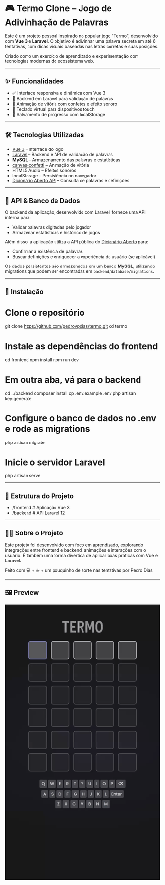 # 🎮 Termo Clone – Jogo de Adivinhação de Palavras

Este é um projeto pessoal inspirado no popular jogo "Termo", desenvolvido com **Vue 3** e **Laravel**. O objetivo é adivinhar uma palavra secreta em até 6 tentativas, com dicas visuais baseadas nas letras corretas e suas posições.

Criado como um exercício de aprendizado e experimentação com tecnologias modernas do ecossistema web.

---

## ✨ Funcionalidades

- ✅ Interface responsiva e dinâmica com Vue 3
- 🧠 Backend em Laravel para validação de palavras
- 🎉 Animação de vitória com confetes e efeito sonoro
- 🎹 Teclado virtual para dispositivos touch
- 💾 Salvamento de progresso com localStorage

---

## 🛠️ Tecnologias Utilizadas

- [Vue 3](https://vuejs.org/) – Interface do jogo
- [Laravel](https://laravel.com/) – Backend e API de validação de palavras
- **MySQL** – Armazenamento das palavras e estatísticas
- [canvas-confetti](https://www.npmjs.com/package/canvas-confetti) – Animação de vitória
- HTML5 Audio – Efeitos sonoros
- localStorage – Persistência no navegador
- [Dicionário Aberto API](https://api.dicionario-aberto.net/index.html) – Consulta de palavras e definições

---

## 📡 API & Banco de Dados

O backend da aplicação, desenvolvido com Laravel, fornece uma API interna para:

- Validar palavras digitadas pelo jogador
- Armazenar estatísticas e histórico de jogos

Além disso, a aplicação utiliza a API pública do [Dicionário Aberto](https://api.dicionario-aberto.net/index.html) para:

- Confirmar a existência de palavras
- Buscar definições e enriquecer a experiência do usuário (se aplicável)

Os dados persistentes são armazenados em um banco **MySQL**, utilizando migrations que podem ser encontradas em `backend/database/migrations`.

---

## 🚀 Instalação

# Clone o repositório
git clone https://github.com/pedrovpdias/termo.git
cd termo

# Instale as dependências do frontend
cd frontend
npm install
npm run dev

# Em outra aba, vá para o backend
cd ../backend
composer install
cp .env.example .env
php artisan key:generate

# Configure o banco de dados no .env e rode as migrations
php artisan migrate

# Inicie o servidor Laravel
php artisan serve

---

## 📁 Estrutura do Projeto

- /frontend     # Aplicação Vue 3
- /backend      # API Laravel 12

---

## 👨‍💻 Sobre o Projeto
Este projeto foi desenvolvido com foco em aprendizado, explorando integrações entre frontend e backend, animações e interações com o usuário. É também uma forma divertida de aplicar boas práticas com Vue e Laravel.

Feito com 💻 + ☕ + um pouquinho de sorte nas tentativas por Pedro Dias

---

## 🖼️ Preview

![Demo](https://github.com/pedrovpdias/termo/blob/main/public/assets/demo.gif?raw=true)

